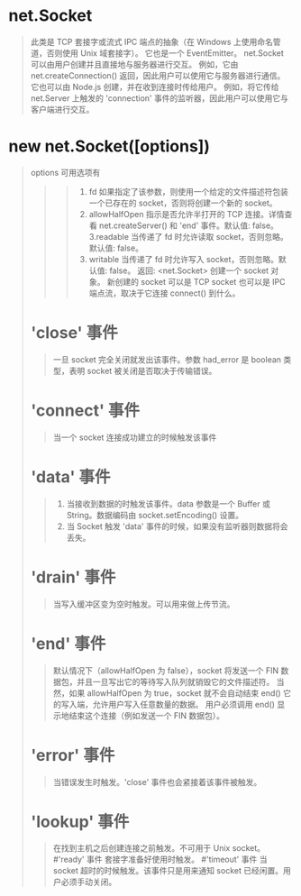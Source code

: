 # net.Socket
>此类是 TCP 套接字或流式 IPC 端点的抽象（在 Windows 上使用命名管道，否则使用 Unix 域套接字）。 它也是一个 EventEmitter。
>net.Socket 可以由用户创建并且直接地与服务器进行交互。 例如，它由 net.createConnection() 返回，因此用户可以使用它与服务器进行通信。
>它也可以由 Node.js 创建，并在收到连接时传给用户。 例如，将它传给 net.Server 上触发的 'connection' 事件的监听器，因此用户可以使用它与客户端进行交互。
# new net.Socket([options])
>options <Object> 可用选项有

>> 1. fd <number> 如果指定了该参数，则使用一个给定的文件描述符包装一个已存在的 socket，否则将创建一个新的 socket。
>> 2. allowHalfOpen <boolean> 指示是否允许半打开的 TCP 连接。详情查看 net.createServer() 和 'end' 事件。默认值: false。
>> 3.readable <boolean> 当传递了 fd 时允许读取 socket，否则忽略。默认值: false。
>> 4. writable <boolean> 当传递了 fd 时允许写入 socket，否则忽略。默认值: false。
返回: <net.Socket>
创建一个 socket 对象。 新创建的 socket 可以是 TCP socket 也可以是 IPC 端点流，取决于它连接 connect() 到什么。
# 'close' 事件
> 一旦 socket 完全关闭就发出该事件。参数 had\_error 是 boolean 类型，表明 socket 被关闭是否取决于传输错误。
# 'connect' 事件
>当一个 socket 连接成功建立的时候触发该事件
# 'data' 事件
> 1. 当接收到数据的时触发该事件。data 参数是一个 Buffer 或 String。数据编码由 socket.setEncoding() 设置。
> 2. 当 Socket 触发 'data' 事件的时候，如果没有监听器则数据将会丢失。
# 'drain' 事件
>当写入缓冲区变为空时触发。可以用来做上传节流。
# 'end' 事件
> 默认情况下（allowHalfOpen 为 false），socket 将发送一个 FIN 数据包，并且一旦写出它的等待写入队列就销毁它的文件描述符。 当然，如果 allowHalfOpen 为 true，socket 就不会自动结束 end() 它的写入端，允许用户写入任意数量的数据。 用户必须调用 end() 显示地结束这个连接（例如发送一个 FIN 数据包）。
# 'error' 事件
> 当错误发生时触发。'close' 事件也会紧接着该事件被触发。
# 'lookup' 事件
> 在找到主机之后创建连接之前触发。不可用于 Unix socket。
#'ready' 事件
>套接字准备好使用时触发。
#'timeout' 事件
>当 socket 超时的时候触发。该事件只是用来通知 socket 已经闲置。用户必须手动关闭。

